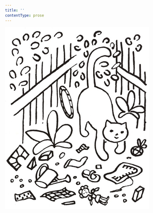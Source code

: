 ```yaml
---
title: ''
contentType: prose
---
```


<section>

![povidani_o_pejskovi_a_kocicce_040](./resources/povidani_o_pejskovi_a_kocicce_040.jpg)

</section>
